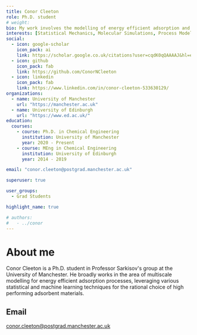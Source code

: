 ```yaml
---
title: Conor Cleeton
role: Ph.D. student
# weight: 
bio: My work involves the modelling of energy efficient adsorption and carbon capture processes at multiple scales, from the molecular level to the industrial process level.  
interests: [Statistical Mechanics, Molecular Simulations, Process Modelling, Data Driven Machine Learning]
social:
  - icon: google-scholar
    icon_pack: ai
    link: https://scholar.google.co.uk/citations?user=cqdK0qQAAAAJ&hl=en
  - icon: github
    icon_pack: fab
    link: https://github.com/ConorNCleeton
  - icon: linkedin
    icon_pack: fab
    link: https://www.linkedin.com/in/conor-cleeton-533630129/
organizations:
  - name: University of Manchester
    url: "https://manchester.ac.uk"
  - name: University of Edinburgh 
    url: "https://www.ed.ac.uk/" 
education:
  courses:
    - course: Ph.D. in Chemical Engineering
      institution: University of Manchester
      year: 2020 - Present
    - course: MEng in Chemical Engineering
      institution: University of Edinburgh
      year: 2014 - 2019

email: "conor.cleeton@postgrad.manchester.ac.uk"

superuser: true

user_groups:
  - Grad Students

highlight_name: true

# authors:
#   - ../conor
---
```

# About me
Conor Cleeton is a Ph.D. student in Professor Sarkisov's group at the University of Manchester. He broadly works in the area of multiscale modelling for energy efficient adsorption processes, leveraging various statistical and machine learning techniques for the rational choice of high performing adsorbent materials.
## Email
conor.cleeton@postgrad.manchester.ac.uk
